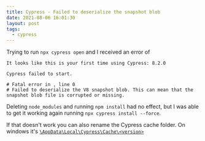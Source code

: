 ```yaml
---
title: Cypress - Failed to deserialize the snapshot blob
date: 2021-08-06 16:01:30
layout: post
tags:
  - cypress
---
```


Trying to run `npx cypress open` and I received an error of

```
It looks like this is your first time using Cypress: 8.2.0

Cypress failed to start.

# Fatal error in , line 0
# Failed to deserialize the V8 snapshot blob. This can mean that the snapshot blob file is corrupted or missing.
```

Deleting `node_modules` and running `npm install` had no effect, but I was able to get it working again running `npx cypress install --force`.

If that doesn't work you can also rename the Cypress cache folder. On windows it's [`\AppData\Local\Cypress\Cache\<version>`](https://github.com/cypress-io/cypress/issues/5440#issuecomment-546377052)
